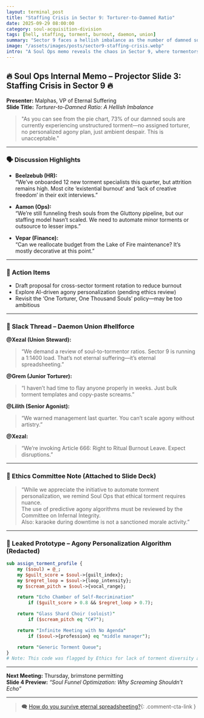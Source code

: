 ```yaml
---
layout: terminal_post
title: "Staffing Crisis in Sector 9: Torturer-to-Damned Ratio"
date: 2025-09-29 08:00:00
category: soul-acquisition-division
tags: [hell, staffing, torment, burnout, daemon, union]
summary: "Sector 9 faces a hellish imbalance as the number of damned souls far exceeds available tormentors, leading to burnout and bulk agony templates."
image: "/assets/images/posts/sector9-staffing-crisis.webp"
intro: "A Soul Ops memo reveals the chaos in Sector 9, where tormentors are stretched thin and the damned suffer from unstructured, impersonal agony. Management scrambles for solutions as union daemons demand change."
---
```


## 🔥 Soul Ops Internal Memo – Projector Slide 3: Staffing Crisis in Sector 9 🔥

**Presenter:** Malphas, VP of Eternal Suffering  
**Slide Title:** *Torturer-to-Damned Ratio: A Hellish Imbalance*

> "As you can see from the pie chart, 73% of our damned souls are currently experiencing unstructured torment—no assigned torturer, no personalized agony plan, just ambient despair. This is unacceptable."

---

### 🗣️ Discussion Highlights

- **Beelzebub (HR):**  
  “We’ve onboarded 12 new torment specialists this quarter, but attrition remains high. Most cite ‘existential burnout’ and ‘lack of creative freedom’ in their exit interviews.”

- **Aamon (Ops):**  
  “We’re still funneling fresh souls from the Gluttony pipeline, but our staffing model hasn’t scaled. We need to automate minor torments or outsource to lesser imps.”

- **Vepar (Finance):**  
  “Can we reallocate budget from the Lake of Fire maintenance? It’s mostly decorative at this point.”

---

### 📌 Action Items

- Draft proposal for cross-sector torment rotation to reduce burnout  
- Explore AI-driven agony personalization (pending ethics review)  
- Revisit the ‘One Torturer, One Thousand Souls’ policy—may be too ambitious

---

### 💬 Slack Thread – Daemon Union #hellforce

**@Xezal (Union Steward):**  
> “We demand a review of soul-to-tormentor ratios. Sector 9 is running a 1:1400 load. That’s not eternal suffering—it’s eternal spreadsheeting.”

**@Grem (Junior Torturer):**  
> “I haven’t had time to flay anyone properly in weeks. Just bulk torment templates and copy-paste screams.”

**@Lilith (Senior Agonist):**  
> “We warned management last quarter. You can’t scale agony without artistry.”

**@Xezal:**  
> “We’re invoking Article 666: Right to Ritual Burnout Leave. Expect disruptions.”

---

### 🧾 Ethics Committee Note (Attached to Slide Deck)

> “While we appreciate the initiative to automate torment personalization, we remind Soul Ops that ethical torment requires nuance.  
> The use of predictive agony algorithms must be reviewed by the Committee on Infernal Integrity.  
> Also: karaoke during downtime is not a sanctioned morale activity.”

---

### 🧪 Leaked Prototype – Agony Personalization Algorithm (Redacted)

```perl
sub assign_torment_profile {
    my ($soul) = @_;
    my $guilt_score = $soul->{guilt_index};
    my $regret_loop = $soul->{loop_intensity};
    my $scream_pitch = $soul->{vocal_range};

    return "Echo Chamber of Self-Recrimination"
        if ($guilt_score > 0.8 && $regret_loop > 0.7);

    return "Glass Shard Choir (soloist)"
        if ($scream_pitch eq "C#7");

    return "Infinite Meeting with No Agenda"
        if ($soul->{profession} eq "middle manager");

    return "Generic Torment Queue";
}
# Note: This code was flagged by Ethics for lack of torment diversity and overuse of corporate metaphors.
```

---

**Next Meeting:** Thursday, brimstone permitting  
**Slide 4 Preview:** *“Soul Funnel Optimization: Why Screaming Shouldn’t Echo”*

---

> 🗨️ [How do you survive eternal spreadsheeting?](#confessions){: .comment-cta-link }